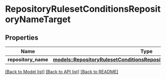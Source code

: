 # RepositoryRulesetConditionsRepositoryNameTarget

## Properties

Name | Type | Description | Notes
------------ | ------------- | ------------- | -------------
**repository_name** | [**models::RepositoryRulesetConditionsRepositoryNameTargetRepositoryName**](repository_ruleset_conditions_repository_name_target_repository_name.md) |  | 

[[Back to Model list]](../README.md#documentation-for-models) [[Back to API list]](../README.md#documentation-for-api-endpoints) [[Back to README]](../README.md)


